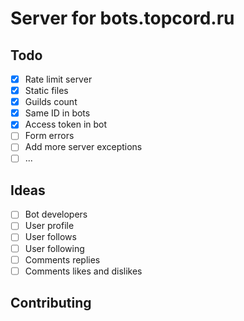 # Server for bots.topcord.ru

## Todo
- [X] Rate limit server
- [X] Static files
- [X] Guilds count
- [X] Same ID in bots
- [X] Access token in bot
- [ ] Form errors
- [ ] Add more server exceptions
- [ ] ... 

## Ideas
- [ ] Bot developers
- [ ] User profile
- [ ] User follows
- [ ] User following
- [ ] Comments replies
- [ ] Comments likes and dislikes

## Contributing

